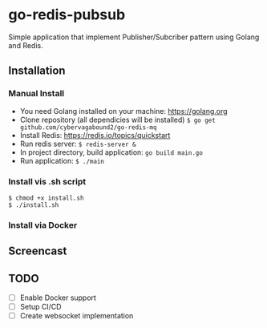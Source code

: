 # go-redis-pubsub
Simple application that implement Publisher/Subcriber pattern using Golang and Redis.

## Installation

### Manual Install
- You need Golang installed on your machine:
https://golang.org
- Clone repository (all dependicies will be installed)
`$ go get github.com/cybervagabound2/go-redis-mq`
- Install Redis: https://redis.io/topics/quickstart
- Run redis server:
`$ redis-server &`
- In project directory, build application:
`go build main.go`
- Run application:
`$ ./main`

### Install vis .sh script
`$ chmod +x install.sh`  
`$ ./install.sh`

### Install via Docker

## Screencast

## TODO
- [ ] Enable Docker support
- [ ] Setup CI/CD
- [ ] Create websocket implementation
